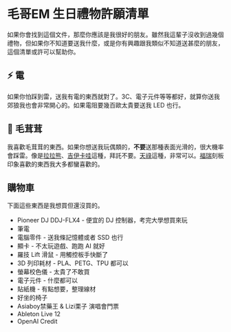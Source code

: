 # 毛哥EM 生日禮物許願清單

如果你會找到這個文件，那麼你應該是我很好的朋友。雖然我這輩子沒收到過幾個禮物，但如果你不知道要送我什麼，或是你有興趣跟我類似不知道送甚麼的朋友，這個清單或許可以幫助你。

## ⚡ 電

如果你怕踩到雷，送我有電的東西就對了。3C、電子元件等等都好，就算你送我郊狼我也會非常開心的。如果電阻要幾百歐太貴要送我 LED 也行。

## 🦊 毛茸茸

我喜歡毛茸茸的東西。如果你想送我玩偶類的，**不要**送那種表面光滑的，很大機率會踩雷。像是[拉拉熊](https://www.google.com/search?q=%E6%8B%89%E6%8B%89%E7%86%8A)、[吉伊卡哇](https://www.google.com/search?q=%E5%90%89%E4%BC%8A%E5%8D%A1%E5%93%87)這種，拜託不要。[天祿](https://www.google.com/search?q=%E6%9C%89%E7%8D%B8%E7%84%89+%E5%A4%A9%E7%A5%BF&udm=2)這種，非常可以。[福瑞](https://emtech.cc/post/furry-intro/)刻板印象喜歡的東西我大多都蠻喜歡的。

## 購物車

下面這些東西是我想買但還沒買的。

* Pioneer DJ DDJ-FLX4 - 便宜的 DJ 控制器，考完大學想買來玩
* 筆電
* 電腦零件 - 送我條記憶體或者 SSD 也行
* 顯卡 - 不太玩遊戲、跑跑 AI 就好
* 羅技 Lift 滑鼠 - 用觸控板手快斷了
* 3D 列印耗材 - PLA、PETG、TPU 都可以
* 螢幕校色儀 - 太貴了不敢買
* 電子元件 - 什麼都可以
* 貼紙機 - 有點想要，整理線材
* 好坐的椅子
* Asiaboy禁藥王 & Lizi栗子 演唱會門票
* Ableton Live 12
* OpenAI Credit